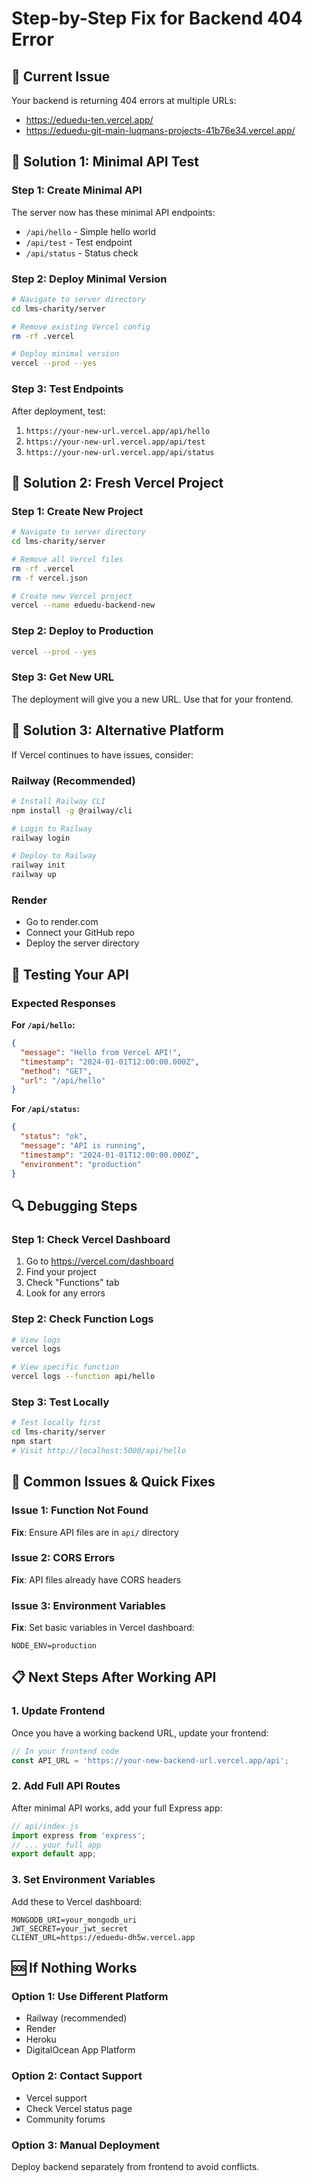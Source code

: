 # Step-by-Step Fix for Backend 404 Error

## 🚨 Current Issue
Your backend is returning 404 errors at multiple URLs:
- https://eduedu-ten.vercel.app/
- https://eduedu-git-main-luqmans-projects-41b76e34.vercel.app/

## 🔧 Solution 1: Minimal API Test

### Step 1: Create Minimal API
The server now has these minimal API endpoints:
- `/api/hello` - Simple hello world
- `/api/test` - Test endpoint  
- `/api/status` - Status check

### Step 2: Deploy Minimal Version
```bash
# Navigate to server directory
cd lms-charity/server

# Remove existing Vercel config
rm -rf .vercel

# Deploy minimal version
vercel --prod --yes
```

### Step 3: Test Endpoints
After deployment, test:
1. `https://your-new-url.vercel.app/api/hello`
2. `https://your-new-url.vercel.app/api/test`
3. `https://your-new-url.vercel.app/api/status`

## 🔧 Solution 2: Fresh Vercel Project

### Step 1: Create New Project
```bash
# Navigate to server directory
cd lms-charity/server

# Remove all Vercel files
rm -rf .vercel
rm -f vercel.json

# Create new Vercel project
vercel --name eduedu-backend-new
```

### Step 2: Deploy to Production
```bash
vercel --prod --yes
```

### Step 3: Get New URL
The deployment will give you a new URL. Use that for your frontend.

## 🔧 Solution 3: Alternative Platform

If Vercel continues to have issues, consider:

### Railway (Recommended)
```bash
# Install Railway CLI
npm install -g @railway/cli

# Login to Railway
railway login

# Deploy to Railway
railway init
railway up
```

### Render
- Go to render.com
- Connect your GitHub repo
- Deploy the server directory

## 🧪 Testing Your API

### Expected Responses

**For `/api/hello`:**
```json
{
  "message": "Hello from Vercel API!",
  "timestamp": "2024-01-01T12:00:00.000Z",
  "method": "GET",
  "url": "/api/hello"
}
```

**For `/api/status`:**
```json
{
  "status": "ok",
  "message": "API is running",
  "timestamp": "2024-01-01T12:00:00.000Z",
  "environment": "production"
}
```

## 🔍 Debugging Steps

### Step 1: Check Vercel Dashboard
1. Go to https://vercel.com/dashboard
2. Find your project
3. Check "Functions" tab
4. Look for any errors

### Step 2: Check Function Logs
```bash
# View logs
vercel logs

# View specific function
vercel logs --function api/hello
```

### Step 3: Test Locally
```bash
# Test locally first
cd lms-charity/server
npm start
# Visit http://localhost:5000/api/hello
```

## 🚨 Common Issues & Quick Fixes

### Issue 1: Function Not Found
**Fix**: Ensure API files are in `api/` directory

### Issue 2: CORS Errors
**Fix**: API files already have CORS headers

### Issue 3: Environment Variables
**Fix**: Set basic variables in Vercel dashboard:
```
NODE_ENV=production
```

## 📋 Next Steps After Working API

### 1. Update Frontend
Once you have a working backend URL, update your frontend:
```javascript
// In your frontend code
const API_URL = 'https://your-new-backend-url.vercel.app/api';
```

### 2. Add Full API Routes
After minimal API works, add your full Express app:
```javascript
// api/index.js
import express from 'express';
// ... your full app
export default app;
```

### 3. Set Environment Variables
Add these to Vercel dashboard:
```
MONGODB_URI=your_mongodb_uri
JWT_SECRET=your_jwt_secret
CLIENT_URL=https://eduedu-dh5w.vercel.app
```

## 🆘 If Nothing Works

### Option 1: Use Different Platform
- Railway (recommended)
- Render
- Heroku
- DigitalOcean App Platform

### Option 2: Contact Support
- Vercel support
- Check Vercel status page
- Community forums

### Option 3: Manual Deployment
Deploy backend separately from frontend to avoid conflicts. 